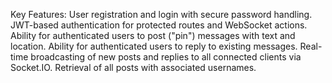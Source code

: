 Key Features:
User registration and login with secure password handling.
JWT-based authentication for protected routes and WebSocket actions.
Ability for authenticated users to post ("pin") messages with text and location.
Ability for authenticated users to reply to existing messages.
Real-time broadcasting of new posts and replies to all connected clients via Socket.IO.
Retrieval of all posts with associated usernames.

